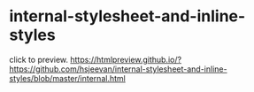 # internal-stylesheet-and-inline-styles

click to preview.
https://htmlpreview.github.io/?https://github.com/hsjeevan/internal-stylesheet-and-inline-styles/blob/master/internal.html
